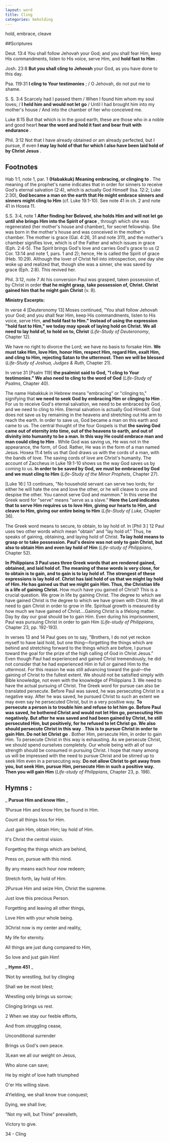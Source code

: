 ```yaml
---
layout: word
title: Cling
categories: beholding
---
```


hold, embrace, cleave

##Scriptures

Deut. 13:4 You shall follow Jehovah your God; and you shall fear Him, keep His commandments, listen to His voice, serve Him, and **hold fast to Him** .

Josh. 23:8 **But you shall cling to Jehovah** your God, as you have done to this day.

Psa. 119:31 **I cling to Your testimonies** ; / O Jehovah, do not put me to shame.

S. S. 3:4 Scarcely had I passed them / When I found him whom my soul loves; / **I held him and would not let go** / Until I had brought him into my mother's house / And into the chamber of her who conceived me.

Luke 8:15 But that which is in the good earth, these are those who in a noble and good heart **hear the word and hold it fast and bear fruit with endurance** .

Phil. 3:12 Not that I have already obtained or am already perfected, but I pursue, if even **I may lay hold of that for which I also have been laid hold of by Christ Jesus** .

## Footnotes

Hab 1:1, note 1, par. 1 **(Habakkuk) Meaning embracing, or clinging to** . The meaning of the prophet's name indicates that in order for sinners to receive God's eternal salvation (2:4), which is actually God Himself (Isa. 12:2; Luke 2:30), **God became a man on the earth that He might embrace sinners and sinners might cling to Him** (cf. Luke 19:1-10). See note 41 in ch. 2 and note 41 in Hosea 11.

S.S. 3:4, note 1 **After finding her Beloved, she holds Him and will not let go until she brings Him into the Spirit of grace** , through which she was regenerated (her mother's house and chamber), for secret fellowship. She was born in the mother's house and was conceived in the mother's chamber. The mother is grace (Gal. 4:26, 31 and note 311), and the mother's chamber signifies love, which is of the Father and which issues in grace (Eph. 2:4-5). The Spirit brings God's love and carries God's grace to us (2 Cor. 13:14 and note 1, pars. 1 and 2); hence, He is called the Spirit of grace (Heb. 10:29). Although the lover of Christ fell into introspection, one day she woke up and realized that, though she was a sinner, she was saved by grace (Eph. 2:8). This revived her.

Phil. 3:12, note 7 At his conversion Paul was grasped, taken possession of, by Christ in order **that he might grasp, take possession of, Christ. Christ gained him that he might gain Christ** (v. 8).

**Ministry Excerpts:**

In verse 4 [Deuteronomy 13] Moses continued, "You shall follow Jehovah your God; and you shall fear Him, keep His commandments, listen to His voice, serve Him, **and hold fast to Him." Instead of using the expression "hold fast to Him," we today may speak of laying hold on Christ. We all need to lay hold of, to hold on to, Christ** (_Life-Study of Deuteronomy_, Chapter 12).

We have no right to divorce the Lord; we have no basis to forsake Him. **We must take Him, love Him, honor Him, respect Him, regard Him, exalt Him, and cling to Him, rejecting Satan to the uttermost. Then we will be blessed** (_Life-Study of Joshua, Judges & Ruth_, Chapter 21).

In verse 31 [Psalm 119] **the psalmist said to God, "I cling to Your testimonies." We also need to cling to the word of God** (_Life-Study of Psalms_, Chapter 40).

The name Habakkuk in Hebrew means "embracing" or "clinging to," signifying that **we need to seek God by embracing Him or clinging to Him** . For us to receive God's eternal salvation, we need to be embraced by God, and we need to cling to Him. Eternal salvation is actually God Himself. God does not save us by remaining in the heavens and stretching out His arm to reach the earth. In order to save us, God became a man on this earth and came to us. The central thought of the four Gospels is that **the saving God came out of eternity into time, out of the heavens to earth, and out of divinity into humanity to be a man. In this way He could embrace man and man could cling to Him** . While God was saving us, He was not in the appearance, the form, of God. Rather, He was in the form of a man named Jesus. Hosea 11:4 tells us that God draws us with the cords of a man, with the bands of love. The saving cords of love are Christ's humanity. The account of Zaccheus in Luke 19:1-10 shows us the way God saves us by coming to us. **In order to be saved by God, we must be embraced by God and we must cling to Him** (_Life-Study of the Minor Prophets_, Chapter 27).

[Luke 16:] 13 continues, "No household servant can serve two lords; for either he will hate the one and love the other, or he will cleave to one and despise the other. You cannot serve God and mammon." In this verse the Greek word for "serve" means "serve as a slave." **Here the Lord indicates that to serve Him requires us to love Him, giving our hearts to Him, and cleave to Him, giving our entire being to Him** (_Life-Study of Luke,_ Chapter 36).

The Greek word means to secure, to obtain, to lay hold of. In [Phil 3:] 12 Paul uses two other words which mean "obtain" and "lay hold of." Thus, he speaks of gaining, obtaining, and laying hold of Christ. **To lay hold means to grasp or to take possession. Paul's desire was not only to gain Christ, but also to obtain Him and even lay hold of Him** (_Life-study of Philippians_, Chapter 52).

**In Philippians 3 Paul uses three Greek words that are rendered gained, obtained, and laid hold of. The meaning of these words is very close, for to obtain is to gain, and to gain is to lay hold of. The strongest of these expressions is lay hold of. Christ has laid hold of us that we might lay hold of Him. He has gained us that we might gain Him. Thus, the Christian life is a life of gaining Christ.** How much have you gained of Christ? This is a crucial question. We grow in life by gaining Christ. The degree to which we have gained Christ is the degree to which we have grown with Christ. We all need to gain Christ in order to grow in life. Spiritual growth is measured by how much we have gained of Christ….Gaining Christ is a lifelong matter. Day by day our goal should be to gain Him. Even during his imprisonment, Paul was pursuing Christ in order to gain Him (_Life-study of Philippians_, Chapter 23, pp. 192-193).

In verses 13 and 14 Paul goes on to say, "Brothers, I do not yet reckon myself to have laid hold, but one thing—forgetting the things which are behind and stretching forward to the things which are before, I pursue toward the goal for the prize of the high calling of God in Christ Jesus." Even though Paul had experienced and gained Christ tremendously, he did not consider that he had experienced Him in full or gained Him to the uttermost. For this reason he was still advancing toward the goal—the gaining of Christ to the fullest extent. We should not be satisfied simply with Bible knowledge, not even with the knowledge of Philippians 3. We need to have the actual pursuing of Christ. The Greek word for pursue can also be translated persecute. Before Paul was saved, he was persecuting Christ in a negative way. After he was saved, he pursued Christ to such an extent we may even say he persecuted Christ, but in a very positive way. **To persecute a person is to trouble him and refuse to let him go. Before Paul was saved, he bothered Christ and would not let Him go, persecuting Him negatively. But after he was saved and had been gained by Christ, he still persecuted Him, but positively, for he refused to let Christ go. We also should persecute Christ in this way** . **This is to pursue Christ in order to gain Him. Do not let Christ go** . Bother Him, persecute Him, in order to gain Him. To persecute Christ in this way is exhausting. As we persecute Christ, we should spend ourselves completely. Our whole being with all of our strength should be consumed in pursuing Christ. I hope that many among us will be impressed with the need to pursue Christ and be stirred up to seek Him even in a persecuting way. **Do not allow Christ to get away from you, but seek Him, pursue Him, persecute Him in such a positive way. Then you will gain Him** (_Life-study of Philippians_, Chapter 23, p. 198).

## Hymns :

_ **Pursue Him and know Him** _

1Pursue Him and know Him; be found in Him.

Count all things loss for Him.

Just gain Him, obtain Him; lay hold of Him.

It's Christ the central vision.

Forgetting the things which are behind,

Press on, pursue with this mind.

By any means each hour now redeem;

Stretch forth, lay hold of Him.

2Pursue Him and seize Him, Christ the supreme.

Just love this precious Person.

Forgetting and leaving all other things,

Love Him with your whole being.

3Christ now is my center and reality,

My life for eternity.

All things are just dung compared to Him,

So love and just gain Him!

_ **Hymn 451** _

1Not by wrestling, but by clinging

Shall we be most blest;

Wrestling only brings us sorrow;

Clinging brings us rest.

2 When we stay our feeble efforts,

And from struggling cease,

Unconditional surrender

Brings us God's own peace.

3Lean we all our weight on Jesus,

Who alone can save;

He by might of love hath triumphed

O'er His willing slave.

4Yielding, we shall know true conquest;

Dying, we shall live;

"Not my will, but Thine" prevaileth,

Victory to give.

34 - Cling
